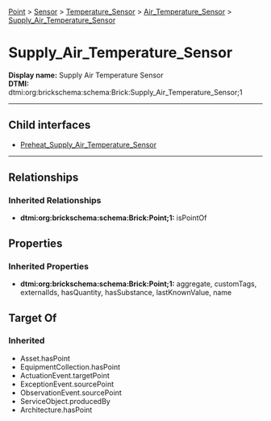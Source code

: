 [Point](../../../../Point.md) > [Sensor](../../../Sensor.md) > [Temperature_Sensor](../../Temperature_Sensor.md) > [Air_Temperature_Sensor](../Air_Temperature_Sensor.md) > [Supply_Air_Temperature_Sensor](.)
# Supply_Air_Temperature_Sensor

**Display name:** Supply Air Temperature Sensor<br />
**DTMI:** dtmi:org:brickschema:schema:Brick:Supply_Air_Temperature_Sensor;1

---


## Child interfaces
* [Preheat_Supply_Air_Temperature_Sensor](Preheat_Supply_Air_Temperature_Sensor.md)

---
## Relationships
### Inherited Relationships
* **dtmi:org:brickschema:schema:Brick:Point;1:** isPointOf
## Properties
### Inherited Properties
* **dtmi:org:brickschema:schema:Brick:Point;1:** aggregate, customTags, externalIds, hasQuantity, hasSubstance, lastKnownValue, name
## Target Of
### Inherited
* Asset.hasPoint
* EquipmentCollection.hasPoint
* ActuationEvent.targetPoint
* ExceptionEvent.sourcePoint
* ObservationEvent.sourcePoint
* ServiceObject.producedBy
* Architecture.hasPoint
